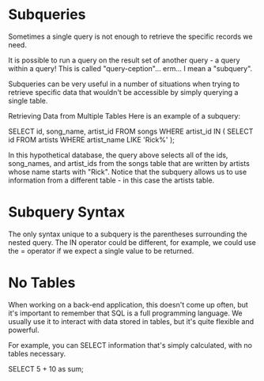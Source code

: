 # Subqueries
Sometimes a single query is not enough to retrieve the specific records we need.

It is possible to run a query on the result set of another query - a query within a query! This is called "query-ception"... erm... I mean a "subquery".

Subqueries can be very useful in a number of situations when trying to retrieve specific data that wouldn't be accessible by simply querying a single table.

Retrieving Data from Multiple Tables
Here is an example of a subquery:

SELECT id, song_name, artist_id
FROM songs
WHERE artist_id IN (
    SELECT id
    FROM artists
    WHERE artist_name LIKE 'Rick%'
);

In this hypothetical database, the query above selects all of the ids, song_names, and artist_ids from the songs table that are written by artists whose name starts with "Rick". Notice that the subquery allows us to use information from a different table - in this case the artists table.

# Subquery Syntax
The only syntax unique to a subquery is the parentheses surrounding the nested query. The IN operator could be different, for example, we could use the = operator if we expect a single value to be returned.

# No Tables
When working on a back-end application, this doesn't come up often, but it's important to remember that SQL is a full programming language. We usually use it to interact with data stored in tables, but it's quite flexible and powerful.

For example, you can SELECT information that's simply calculated, with no tables necessary.

SELECT 5 + 10 as sum;

